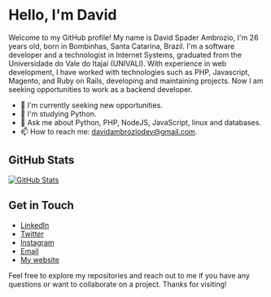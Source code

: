 # Hello, I'm David

Welcome to my GitHub profile! My name is David Spader Ambrozio, I'm 26 years old, born in Bombinhas, Santa Catarina, Brazil. I'm a software developer and a technologist in Internet Systems, graduated from the Universidade do Vale do Itajaí (UNIVALI).
With experience in web development, I have worked with technologies such as PHP, Javascript, Magento, and Ruby on Rails, developing and maintaining projects. Now I am seeking opportunities to work as a backend developer.

- 🔭 I'm currently seeking new opportunities.
- 🌱 I'm studying Python.
- 💬 Ask me about Python, PHP, NodeJS, JavaScript, linux and databases.
- 📫 How to reach me: [davidambroziodev@gmail.com](mailto:davidambroziodev@gmail.com).

## GitHub Stats

[![GitHub Stats](https://github-readme-stats.vercel.app/api?username=davidspader&show_icons=true&theme=tokyonight)](https://github.com/davidspader)

## Get in Touch

- [LinkedIn](https://www.linkedin.com/in/david-spader-ambrozio-2b4139124/)
- [Twitter](https://twitter.com/xsplsh)
- [Instagram](https://www.instagram.com/davidspader)
- [Email](mailto:davidambroziodev@gmail.com)
- [My website](https://davidspader.github.io/)

Feel free to explore my repositories and reach out to me if you have any questions or want to collaborate on a project. Thanks for visiting!

